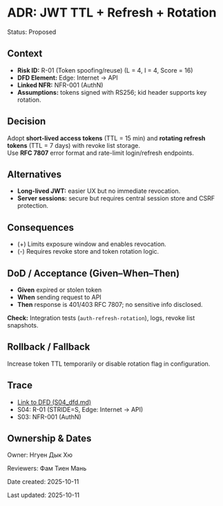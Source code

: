 # ADR: JWT TTL + Refresh + Rotation
Status: Proposed  

## Context
- **Risk ID:** R-01 (Token spoofing/reuse) (L = 4, I = 4, Score = 16)
- **DFD Element:** Edge: Internet → API
- **Linked NFR:** NFR-001 (AuthN)
- **Assumptions:** tokens signed with RS256; kid header supports key rotation.

## Decision
Adopt **short-lived access tokens** (TTL = 15 min) and **rotating refresh tokens** (TTL = 7 days) with revoke list storage.  
Use **RFC 7807** error format and rate-limit login/refresh endpoints.

## Alternatives
- **Long-lived JWT:** easier UX but no immediate revocation.  
- **Server sessions:** secure but requires central session store and CSRF protection.

## Consequences
- (+) Limits exposure window and enables revocation.  
- (-) Requires revoke store and token rotation logic.

## DoD / Acceptance (Given–When–Then)
- **Given** expired or stolen token  
- **When** sending request to API  
- **Then** response is 401/403 RFC 7807; no sensitive info disclosed.

**Check:** Integration tests (`auth-refresh-rotation`), logs, revoke list snapshots.

## Rollback / Fallback
Increase token TTL temporarily or disable rotation flag in configuration.

## Trace
- [Link to DFD (S04_dfd.md)](../S04/S04_dfd.md)
- S04: R-01 (STRIDE=S, Edge: Internet → API)  
- S03: NFR-001 (AuthN)

## Ownership & Dates
Owner: Нгуен Дык Хю

Reviewers: Фам Тиен Мань

Date created: <YYYY-MM-DD> 2025-10-11

Last updated: <YYYY-MM-DD> 2025-10-11